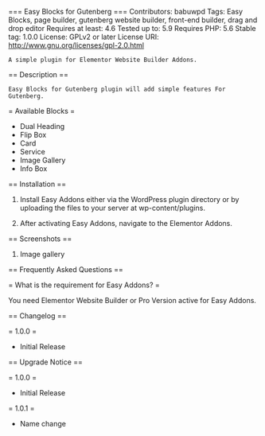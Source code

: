 === Easy Blocks for Gutenberg ===
Contributors: babuwpd
Tags: Easy Blocks, page builder, gutenberg website builder, front-end builder, drag and drop editor
Requires at least: 4.6
Tested up to: 5.9
Requires PHP: 5.6
Stable tag: 1.0.0
License: GPLv2 or later
License URI: http://www.gnu.org/licenses/gpl-2.0.html

    A simple plugin for Elementor Website Builder Addons.

== Description ==

    Easy Blocks for Gutenberg plugin will add simple features For Gutenberg.

= Available Blocks =

<ul>
    <li>Dual Heading</li>
    <li>Flip Box</li>
    <li>Card</li>
    <li>Service</li>
    <li>Image Gallery</li>
    <li>Info Box</li>
</ul>

== Installation ==

1. Install Easy Addons either via the WordPress plugin directory or by uploading the files to your server at wp-content/plugins.

2. After activating Easy Addons, navigate to the Elementor Addons.

== Screenshots ==

1. Image gallery

== Frequently Asked Questions ==

= What is the requirement for Easy Addons? =

You need Elementor Website Builder or Pro Version active for Easy Addons.

== Changelog ==

= 1.0.0 =

- Initial Release

== Upgrade Notice ==

= 1.0.0 =

- Initial Release

= 1.0.1 =

- Name change
